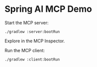 # Spring AI MCP Demo

Start the MCP server:
```
./gradlew :server:bootRun
```

Explore in the MCP Inspector.

Run the MCP client:
```
./gradlew :client:bootRun
```
